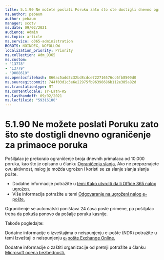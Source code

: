 ```yaml
---
title: 5.1.90 Ne možete poslati Poruku zato što ste dostigli dnevno ograničenje za primaoce poruka
ms.author: pebaum
author: pebaum
manager: scotv
ms.date: 09/02/2021
audience: Admin
ms.topic: article
ms.service: o365-administration
ROBOTS: NOINDEX, NOFOLLOW
localization_priority: Priority
ms.collection: Adm_O365
ms.custom:
- "13778"
- "13779"
- "9008610"
ms.openlocfilehash: 866ac5add3c32bd8cdce722716576cc6fb8500d0
ms.sourcegitcommit: 744f03d1c3e6e22975fb96396686b112e385a82d
ms.translationtype: MT
ms.contentlocale: sr-Latn-RS
ms.lasthandoff: 09/02/2021
ms.locfileid: "59316100"
---
```

# <a name="5190-your-message-cant-be-sent-because-youve-reached-your-daily-limit-for-message-recipients"></a>5.1.90 Ne možete poslati Poruku zato što ste dostigli dnevno ograničenje za primaoce poruka

Pošiljalac je prekoraio ograničenje broja dnevnih primalaca od 10.000 poruka, kao što je opisano u članku [Ograničenja slanja.](https://docs.microsoft.com/office365/servicedescriptions/exchange-online-service-description/exchange-online-limits#sending-limits) Ako ne prepoznajete ovu aktivnost, nalog je možda ugrožen i koristi se za slanje slanja slanja pošte. 

- Dodatne informacije potražite u [temi Kako utvrditi da li Office 365 nalog ugrožen.](https://docs.microsoft.com/office365/troubleshoot/sign-In/determine-account-is-compromised)
- Više informacija potražite u temi [Odgovaranje na ugroženi nalog e-pošte.](https://docs.microsoft.com/microsoft-365/security/office-365-security/responding-to-a-compromised-email-account)

Ograničenje se automatski poništava 24 časa posle primene, pa pošiljalac treba da pokuša ponovo da pošalje poruku kasnije.

Takođe pogledajte:

Dodatne informacije o izveštajima o neispunjenju e-pošte (NDR) potražite u temi Izveštaji o neispunjenju [e-pošte Exchange Online.](https://docs.microsoft.com/exchange/mail-flow-best-practices/non-delivery-reports-in-exchange-online/non-delivery-reports-in-exchange-online)

Dodatne informacije o zaštiti organizacije od pretnji potražite u članku [Microsoft ocena bezbednosti.](https://docs.microsoft.com/microsoft-365/security/defender/microsoft-secure-score)
